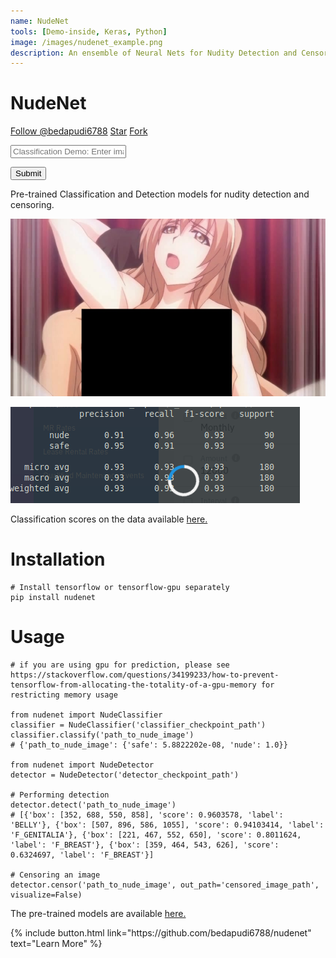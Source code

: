 ```yaml
---
name: NudeNet
tools: [Demo-inside, Keras, Python]
image: /images/nudenet_example.png
description: An ensemble of Neural Nets for Nudity Detection and Censoring
---
```


# NudeNet

<!-- Global site tag (gtag.js) - Google Analytics -->
<script async src="https://www.googletagmanager.com/gtag/js?id=UA-147985030-1"></script>
<script>
  window.dataLayer = window.dataLayer || [];
  function gtag(){dataLayer.push(arguments);}
  gtag('js', new Date());

  gtag('config', 'UA-147985030-1');
</script>


<!-- Place this tag where you want the button to render. -->
<!-- Place this tag in your head or just before your close body tag. -->
<script async defer src="https://buttons.github.io/buttons.js"></script>

<a class="github-button" href="https://github.com/bedapudi6788" data-size="large" data-show-count="true" aria-label="Follow @bedapudi6788 on GitHub">Follow @bedapudi6788</a>
<a class="github-button" href="https://github.com/bedapudi6788/nudenet" data-icon="octicon-star" data-size="large" data-show-count="true" aria-label="Star bedapudi6788/nudenet on GitHub">Star</a>
<a class="github-button" href="https://github.com/bedapudi6788/nudenet/fork" data-icon="octicon-repo-forked" data-size="large" data-show-count="true" aria-label="Fork bedapudi6788/nudenet on GitHub">Fork</a>

<link rel="stylesheet" href="https://maxcdn.bootstrapcdn.com/bootstrap/4.0.0/css/bootstrap.min.css" integrity="sha384-Gn5384xqQ1aoWXA+058RXPxPg6fy4IWvTNh0E263XmFcJlSAwiGgFAW/dAiS6JXm" crossorigin="anonymous">

<style>
  #resultJSON:empty {display: none}

  #loader {
    z-index:1000;
    border: 5px solid #f3f3f3;
    border-radius: 50%;
    border-top: 5px solid #1e93e0;
    width: 40px;
    height: 40px;
    position: absolute;
    top: 20%;
    left: 50%;
    -webkit-animation: spin 1s linear infinite;
    /* Safari */
    animation: spin 1s linear infinite;
  }

  /* Safari */

  @-webkit-keyframes spin {
    0% {
      -webkit-transform: rotate(0deg);
    }
    100% {
      -webkit-transform: rotate(360deg);
    }
  }

  @keyframes spin {
    0% {
      transform: rotate(0deg);
    }
    100% {
      transform: rotate(360deg);
    }
  }
</style>

<script src="https://unpkg.com/axios/dist/axios.min.js"></script>
<script>
  function parseQuery(e) {
    query = $('#queryInput').val();
    $('#loader').show();

    let payload = {
      url: query
    };
    console.log(JSON.stringify(payload, undefined, 2))
    axios.post('http://ai.bpraneeth.com:6788/nudenet_classifier_url', payload)
    .then((response) => {
      if (!response || !response.data) {
        console.error('Server Error! Please try again');
        $('#loader').hide();
        return;
      }
      $('#loader').hide();
      console.log(JSON.stringify(response.data, undefined, 2))
      processResponse(response.data);
    })
    .catch((err) => {
      $('#loader').hide();
      console.error(err);
    })
  }

function processResponse(data) {
    $('#resultJSON').html('<h4>Result:</h4><br>' + JSON.stringify(data, undefined, 2));
  }

window.onload = function() {
    console.log( "ready!" );
    $('#loader').hide();
};

</script>

<input type="text" class="form-control" id="queryInput" placeholder="Classification Demo: Enter image file direct URL">
<div id="loader"></div>

<button class="btn btn-primary" type="button" onclick="parseQuery()">Submit</button>
<div class="col-sm-12"> <pre id='resultJSON'></pre> </div>



Pre-trained Classification and Detection models for nudity detection and censoring.

![](/images/nudenet_example.png)

![](/images/nudenet_scores.png)

Classification scores on the data available [here.](https://dataturks.com/projects/Mohan/NSFW(Nudity%20Detection)%20Image%20Moderation%20Datatset)




# Installation
```
# Install tensorflow or tensorflow-gpu separately
pip install nudenet
```

# Usage
```
# if you are using gpu for prediction, please see https://stackoverflow.com/questions/34199233/how-to-prevent-tensorflow-from-allocating-the-totality-of-a-gpu-memory for restricting memory usage

from nudenet import NudeClassifier
classifier = NudeClassifier('classifier_checkpoint_path')
classifier.classify('path_to_nude_image')
# {'path_to_nude_image': {'safe': 5.8822202e-08, 'nude': 1.0}}

from nudenet import NudeDetector
detector = NudeDetector('detector_checkpoint_path')

# Performing detection
detector.detect('path_to_nude_image')
# [{'box': [352, 688, 550, 858], 'score': 0.9603578, 'label': 'BELLY'}, {'box': [507, 896, 586, 1055], 'score': 0.94103414, 'label': 'F_GENITALIA'}, {'box': [221, 467, 552, 650], 'score': 0.8011624, 'label': 'F_BREAST'}, {'box': [359, 464, 543, 626], 'score': 0.6324697, 'label': 'F_BREAST'}]

# Censoring an image
detector.censor('path_to_nude_image', out_path='censored_image_path', visualize=False)
```

The pre-trained models are available [here.](https://github.com/bedapudi6788/nudenet-models)

<p class="text-center">
{% include button.html link="https://github.com/bedapudi6788/nudenet" text="Learn More" %}
</p>
